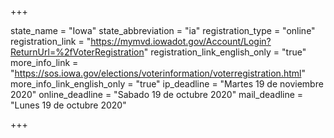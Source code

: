 +++

state_name = "Iowa"
state_abbreviation = "ia"
registration_type = "online"
registration_link = "https://mymvd.iowadot.gov/Account/Login?ReturnUrl=%2fVoterRegistration"
registration_link_english_only = "true"
more_info_link = "https://sos.iowa.gov/elections/voterinformation/voterregistration.html"
more_info_link_english_only = "true"
ip_deadline = "Martes 19 de noviembre 2020"
online_deadline = "Sabado 19 de octubre 2020"
mail_deadline = "Lunes 19 de octubre 2020"

+++